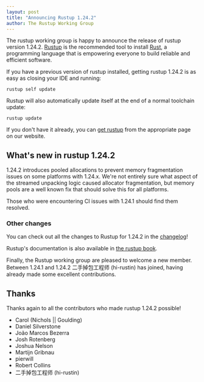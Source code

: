 ```yaml
---
layout: post
title: "Announcing Rustup 1.24.2"
author: The Rustup Working Group
---
```


The rustup working group is happy to announce the release of rustup version 1.24.2. [Rustup][install] is the recommended tool to install [Rust][rust], a programming language that is empowering everyone to build reliable and efficient software.

If you have a previous version of rustup installed, getting rustup 1.24.2 is as easy as closing your IDE and running:

```
rustup self update
```

Rustup will also automatically update itself at the end of a normal toolchain update:

```
rustup update
```

If you don't have it already, you can [get rustup][install] from the appropriate page on our website.

[rust]: https://www.rust-lang.org
[install]: https://rustup.rs

## What's new in rustup 1.24.2

1.24.2 introduces pooled allocations to prevent memory fragmentation issues on
some platforms with 1.24.x. We're not entirely sure what aspect of the streamed
unpacking logic caused allocator fragmentation, but memory pools are a well
known fix that should solve this for all platforms.

Those who were encountering CI issues with 1.24.1 should find them resolved.

### Other changes

You can check out all the changes to Rustup for 1.24.2 in the [changelog]!

Rustup's documentation is also available in [the rustup book][book].

[changelog]: https://github.com/rust-lang/rustup/blob/stable/CHANGELOG.md
[book]: https://rust-lang.github.io/rustup/

Finally, the Rustup working group are pleased to welcome a new member. Between
1.24.1 and 1.24.2 二手掉包工程师 (hi-rustin) has joined, having already made some
excellent contributions.

## Thanks

Thanks again to all the contributors who made rustup 1.24.2 possible!

- Carol (Nichols || Goulding)
- Daniel Silverstone
- João Marcos Bezerra
- Josh Rotenberg
- Joshua Nelson
- Martijn Gribnau
- pierwill
- Robert Collins
- 二手掉包工程师 (hi-rustin)
